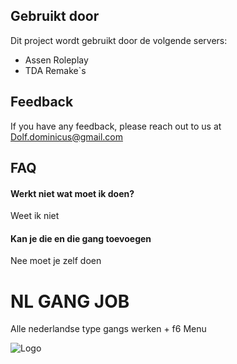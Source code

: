 
## Gebruikt door

Dit project wordt gebruikt door de volgende servers:

- Assen Roleplay
- TDA Remake`s

 
## Feedback

If you have any feedback, please reach out to us at Dolf.dominicus@gmail.com


## FAQ

#### Werkt niet wat moet ik doen?
Weet ik niet


#### Kan je die en die gang toevoegen

Nee moet je zelf doen


# NL  GANG JOB

Alle nederlandse type gangs werken + f6 Menu




![Logo](https://i.imgur.com/Cp2mw12.jpg)

